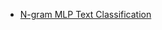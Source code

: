 - [N-gram MLP Text Classification](https://nbviewer.jupyter.org/github/bilha-analytics/es_services/blob/f840edf5fa5ae8fb232e5ddd48bb04d3d69c0754/chat_bot_2/notebooks/round_2%20-%20basics%20-%20Text%20Classification.ipynb)